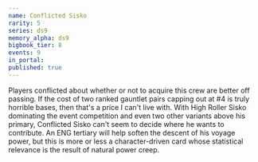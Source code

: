 ```yaml
---
name: Conflicted Sisko
rarity: 5
series: ds9
memory_alpha: ds9
bigbook_tier: 8
events: 9
in_portal:
published: true
---
```


Players conflicted about whether or not to acquire this crew are better off passing. If the cost of two ranked gauntlet pairs capping out at #4 is truly horrible bases, then that's a price I can't live with. With High Roller Sisko dominating the event competition and even two other variants above his primary, Conflicted Sisko can't seem to decide where he wants to contribute. An ENG tertiary will help soften the descent of his voyage power, but this is more or less a character-driven card whose statistical relevance is the result of natural power creep.
